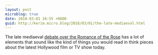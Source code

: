 ```yaml
---
layout: post
microblog: true
date: 2018-03-01 16:55 +0800
guid: http://kerim.micro.blog/2018/03/01/the-late-mediaeval.html
---
```

The late mediaeval [debate over the Romance of the Rose](https://www.historyofphilosophy.net/jean-gerson) has a lot of elements that sound like the kind of things you would read in think pieces about the latest Hollywood film or TV show today.
